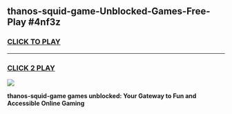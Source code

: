 
## thanos-squid-game-Unblocked-Games-Free-Play #4nf3z
<h3>
<a href="https://us.freeplayer.one?title=thanos-squid-game&ref=9M">CLICK TO PLAY</a></h3>
<hr>

<h3>
<a href="https://us.freeplayer.one?title=thanos-squid-game&ref=9M">CLICK 2 PLAY</a>
  
</h3>

<a href="https://us.freeplayer.one?title=thanos-squid-game&ref=9M"><img src="https://clearcache.store/games.png"></a>


**thanos-squid-game games unblocked: Your Gateway to Fun and Accessible Online Gaming**
